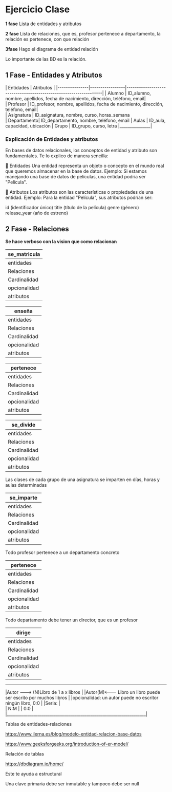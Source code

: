 # Ejercicio Clase

**1 fase**
Lista de entidades y atributos

**2 fase**
Lista de relaciones, que es, profesor pertenece a departamento, la relación es pertenece, con que relación

**3fase**
Hago el diagrama de entidad relación

Lo importante de las BD es la relación.




## 1 Fase - Entidades y Atributos

|   Entidades   |     Atributos   |
|---------------|-----------------|------------------------------------------------------------------|
|   Alumno      | ID_alumno,       nombre, apellidos, fecha de nacimiento, dirección, teléfono, email|    
|   Profesor    | ID_profesor,     nombre, apellidos, fecha de nacimiento, dirección, teléfono, email|     
|   Asignatura  | ID_asignatura,   nombre, curso, horas_semana      
|   Departamento| ID_departamento, nombre, teléfono, email
|   Aulas       | ID_aula,         capacidad, ubicación
|   Grupo       | ID_grupo,        curso, letra 
|_______________|

### Explicación de Entidades y atributos

En bases de datos relacionales, los conceptos de entidad y atributo son fundamentales. Te lo explico de manera sencilla:

📌 Entidades
Una entidad representa un objeto o concepto en el mundo real que queremos almacenar en la base de datos.
Ejemplo:
Si estamos manejando una base de datos de películas, una entidad podría ser "Película".

📌 Atributos
Los atributos son las características o propiedades de una entidad.
Ejemplo:
Para la entidad "Película", sus atributos podrían ser:

id (identificador único)
title (título de la película)
genre (género)
release_year (año de estreno)


## 2 Fase - Relaciones


**Se hace verboso con la vision que como relacionan**

| se_matricula  |
|---------------|
|   entidades   | alumno + grupo
|   Relaciones  | ID_alumno, ID_grupo
|   Cardinalidad| M:N (entre alumno tiene un grupo y  un grupo muchos alumnos)
|   opcionalidad| 1:1 
|   atributos   | fecha_matriculación, calificación 



|   enseña      |
|---------------|
|   entidades   | profesor + grupo
|   Relaciones  | ID_profesor, ID_grupo
|   Cardinalidad| M:N 
|   opcionalidad| 1:1 
|   atributos   | 



|   pertenece   |
|---------------|
|   entidades   | profesor + departamento
|   Relaciones  | ID_profesor, ID_departamento
|   Cardinalidad| N:1
|   opcionalidad| 1:1
|   atributos   | 



|   se_divide   |
|---------------|
|   entidades   | asignaturas + grupo
|   Relaciones  | ID_asignatura, ID_grupo
|   Cardinalidad| 1:N
|   opcionalidad| 1:1
|   atributos   | 

Las clases de cada grupo de una asignatura se imparten en días, horas y aulas determinadas

|   se_imparte  |
|---------------|
|   entidades   | grupo + 
|   Relaciones  | ID_asignatura, ID_grupo
|   Cardinalidad| 1:N
|   opcionalidad| 1:1
|   atributos   | día, hora

Todo profesor pertenece a un departamento concreto

|   pertenece   |
|---------------|
|   entidades   | profesor + departamento
|   Relaciones  | ID_asignatura, ID_grupo
|   Cardinalidad| N:1
|   opcionalidad| 1:1
|   atributos   | 

Todo departamento debe tener un director, que es un profesor

|   dirige      |
|---------------|
|   entidades   | profesor + departamento
|   Relaciones  | ID_asignatura, ID_grupo
|   Cardinalidad| 1:1 (UN profesor dirige un departamento y un departamento lo dirige uno)
|   opcionalidad| 1:1
|   atributos   | 


 ____________________________________________________________________
|Autor   ---> (N)Libro  de 1 a x libros                              |
|Autor(M)<---    Libro un libro puede ser escrito por muchos libros  |
|opcionalidad: un autor puede no escritor ningún libro, 0:0          |
|Seria:                                                              |   
|      N:M                                                           |
|      0:0                                                           |
|____________________________________________________________________|




Tablas de entidades-relaciones

<https://www.ilerna.es/blog/modelo-entidad-relacion-base-datos>

<https://www.geeksforgeeks.org/introduction-of-er-model/>



Relación de tablas

<https://dbdiagram.io/home/>

Este te ayuda a estructural


Una clave primaria debe ser inmutable y tampoco debe ser null